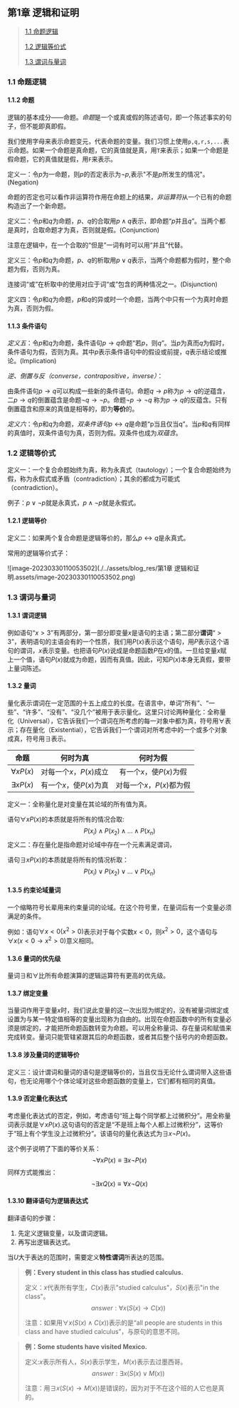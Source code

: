 ## 第1章 逻辑和证明

> [1.1 命题逻辑](#1.1) 
>
> [1.2 逻辑等价式](#1.2)
>
> [1.3 谓词与量词](#1.3)

<h3 id = "1.1">
1.1 命题逻辑
</h3>

#### 1.1.2 命题

逻辑的基本成分——命题。*命题*是一个或真或假的陈述语句，即一个陈述事实的句子，但不能即真即假。

我们使用字母来表示命题变元，代表命题的变量。我们习惯上使用`p,q,r,s,...`表示命题。如果一个命题是真命题，它的真值就是真，用`T`来表示；如果一个命题是假命题，它的真值就是假，用`F`来表示。

定义一：令$p$为一命题，则$p$的否定表示为$\lnot p$,表示"不是$p$所发生的情况"。(Negation)

命题的否定也可以看作非运算符作用在命题上的结果，*非运算符*从一个已有的命题构造出了一个新命题。

定义二：令$p$和$q$为命题，$p$、$q$的合取用$p \land q$表示，即命题“$p$并且$q$”。当两个都是真时，合取命题才为真，否则就是假。(Conjunction)

注意在逻辑中，在一个合取的“但是”一词有时可以用“并且”代替。

定义三：令$p$和$q$为命题，$p$、$q$的析取用$p \lor q$表示，当两个命题都为假时，整个命题为假，否则为真。

连接词“或”在析取中的使用对应于词“或”包含的两种情况之一。(Disjunction)

定义四：令$p$和$q$为命题，$p$和$q$的异或时一个命题，当两个中只有一个为真时命题为真，否则为假。

#### 1.1.3 条件语句

*定义五*：令$p$和$q$为命题，条件语句$p \rightarrow  q$命题“若$p$，则$q$”。当$p$为真而$q$为假时，条件语句为假，否则为真。其中$p$表示条件语句中的假设或前提，$q$表示结论或推论。(Implication)

*逆、倒置与反（converse，contrapositive，inverse）*：

由条件语句$p \rightarrow  q$可以构成一些新的条件语句。命题$q \rightarrow  p$称为$p \rightarrow  q$的逆蕴含，二$p \rightarrow  q$的倒置蕴含是命题$\lnot q \rightarrow \lnot p$。命题$\lnot p \rightarrow \lnot q$ 称为$p \rightarrow  q$的反蕴含。只有倒置蕴含和原来的真值是相等的，即为**等价**的。

*定义六*：令$p$和$q$为命题，*双条件语句*$p \leftrightarrow q$是命题“p当且仅当q”。当$p$和$q$有同样的真值时，双条件语句为真，否则为假。双条件也成为*双蕴含*。

<h3 id = "1.2">
1.2 逻辑等价式
</h3>

定义一：一个复合命题始终为真，称为永真式（tautology）；一个复合命题始终为假，称为永假式或矛盾（contradiction）；其余的都成为可能式（contradiction）。

例子：$p \lor \lnot p$就是永真式，$p \land \lnot p$就是永假式。

#### 1.2.1 逻辑等价

定义二：如果两个复合命题是逻辑等价的，那么$p \leftrightarrow q$是永真式。

常用的逻辑等价式子：

![image-20230330110053502](./../assets/blog_res/第1章 逻辑和证明.assets/image-20230330110053502.png)

<h3 id = "1.3">
1.3 谓词与量词
</h3>

#### 1.3.1 谓词逻辑

例如语句“$x > 3$”有两部分，第一部分即变量$x$是语句的主语；第二部分**谓词**“$>3$”，表明语句的主语会有的一个性质，我们用$P(x)$表示这个语句，用$P$表示这个语句的谓词，$x$表示变量。也把语句$P(x)$说成是命题函数$P$在$x$的值。一旦给变量$x$赋上一个值，语句$P(x)$就成为命题，因而有真值。因此，可知$P(x)$本身无真假，要带上量词陈述。

#### 1.3.2 量词

量化表示谓词在一定范围的十五上成立的长度。在语言中，单词“所有”、“一些”、“许多”、“没有”、“没几个”被用于表示量化。这里只讨论两种量化：全称量化（Universal），它告诉我们一个谓词在所考虑的每一对象中都为真，符号用$\forall$表示；存在量化（Existential），它告诉我们一个谓词对所考虑中的一个或多个对象成真，符号用$\exists$表示。

|      命题       |        何时为真         |         何时为假          |
| :-------------: | :---------------------: | :-----------------------: |
| $\forall xP(x)$ | 对每一个$x$，$P(x)$成立 |  有一个$x$，使$P(x)$为假  |
| $\exists xP(x)$ | 有一个$x$，使$P(x)$为真 | 对每一个$x$，$P(x)$都为假 |

定义一：全称量化是对变量在其论域的所有值为真。

语句$\forall xP(x)$的本质就是将所有的情况合取:
$$
P(x_i) \land P(x_2) \land ... \land P(x_n)
$$
定义二：存在量化是指命题对论域中存在一个元素满足谓词，

语句$\exists xP(x)$的本质就是将所有的情况析取：
$$
P(x_i) \lor P(x_2) \lor ... \lor P(x_n)
$$

#### 1.3.5 约束论域量词

一个缩略符号长辈用来约束量词的论域。在这个符号里，在量词后有一个变量必须满足的条件。

例如：语句$\forall x<0(x^2 > 0)$表示对于每个实数$x < 0$，则$x^2 > 0$，这个语句与$\forall x(x < 0 \rightarrow x^2 > 0)$意义相同。

#### 1.3.6 量词的优先级

量词$\exists$和$\forall$比所有命题演算的逻辑运算符有更高的优先级。

#### 1.3.7 绑定变量

当量词作用于变量$x$时，我们说此变量的这一次出现为绑定的，没有被量词绑定或设置为与某一特定值相等的变量出现称为自由的。出现在命题函数中的所有变量必须是绑定的，才能把所命题函数转变为命题。可以用全称量词、存在量词和赋值来完成转变。量词只能管辖紧跟其后的命题函数，或者其后整个括号内的命题函数。

#### 1.3.8 涉及量词的逻辑等价

定义三：设计谓词和量词的语句是逻辑等价的，当且仅当无论什么谓词带入这些语句，也无论用哪个个体论域对这些命题函数的变量上，它们都有相同的真值。

#### 1.3.9 否定量化表达式

考虑量化表达式的否定，例如，考虑语句“班上每个同学都上过微积分”。用全称量词表示就是$\forall xP(x)$.这句语句的否定是“不是班上每个人都上过微积分”，这等价于“班上有个学生没上过微积分”。该语句的量化表达式为$\exists x \lnot P(x)$。

这个例子说明了下面的等价关系：
$$
\lnot \forall x P(x) \equiv \exists x \lnot P(x)
$$
同样方式能推出：
$$
\lnot \exists x Q(x) \equiv \forall x \lnot Q(x)
$$

#### 1.3.10 翻译语句为逻辑表达式

翻译语句的步骤：

1. 先定义逻辑变量，以及谓词逻辑。
2. 再写出逻辑表达式。

当$U$大于表达的范围时，需要定义**特性谓词**所表达的范围。

>**例：Every student in this class has studied calculus.**
>
>定义：$x$代表所有学生，$C(x)$表示"studied calculus"，$S(x)$表示"in the class"。
>$$
>answer:\forall x(S(x) \rightarrow C(x))
>$$
>
>注意：如果用$\forall x (S(x) \land C(x))$表示的是“all people are students in this class and have studied calculus”，与原句的意思不同。

>**例：Some students have visited Mexico.**
>
>定义:$x$表示所有人，$S(x)$表示学生，$M(x)$表示去过墨西哥。
>$$
>answer: \exists x (S(x) \lor M(x))
>$$
>
>注意：用$\exists x(S(x) \rightarrow M(x))$是错误的，因为对于不在这个班的人它也是真的。

####  